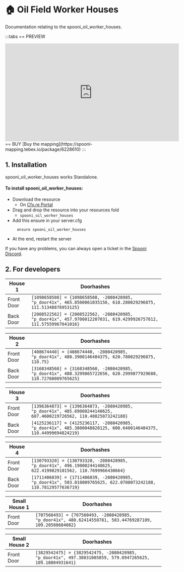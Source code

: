 # 🏠 Oil Field Worker Houses
Documentation relating to the spooni_oil_worker_houses.

:::tabs
== PREVIEW
<iframe width="560" height="315" src="https://www.youtube.com/embed/dTQ6UthT39E?si=qyVLCnrdXLpRIT9C" frameborder="0" allow="accelerometer; autoplay; clipboard-write; encrypted-media; gyroscope; picture-in-picture; web-share" referrerpolicy="strict-origin-when-cross-origin" allowfullscreen></iframe>
== BUY
[Buy the mapping](https://spooni-mapping.tebex.io/package/6228610)
:::

## 1. Installation
spooni_oil_worker_houses works Standalone.  

#### To install spooni_oil_worker_houses:
- Download the resource
  - On [Cfx.re Portal](https://portal.cfx.re/)
- Drag and drop the resource into your resources fold
  - `spooni_oil_worker_houses`
- Add this ensure in your server.cfg
  ```
    ensure spooni_oil_worker_houses
  ```
- At the end, restart the server

If you have any problems, you can always open a ticket in the [Spooni Discord](https://discord.gg/spooni).

## 2. For developers
| House 1                   | Doorhashes
|---------------------------|----------------------------------------------------------------------------------|
| Front Door                | `[1098658508] = {1098658508, -2080420985, "p_door41x", 465.8500061035156, 618.280029296875, 111.51348876953125}`
| Back Door                 | `[2008522562] = {2008522562, -2080420985, "p_door41x", 457.9700012207031, 619.4299926757812, 111.57559967041016}`

| House 2                   | Doorhashes
|---------------------------|----------------------------------------------------------------------------------|
| Front Door                | `[408674440] = {408674440, -2080420985, "p_door41x", 480.3900146484375, 620.780029296875, 110.75}`
| Back Door                 | `[3168348560] = {3168348560, -2080420985, "p_door41x", 488.3299865722656, 620.2999877929688, 110.72760009765625}`

| House 3                   | Doorhashes
|---------------------------|----------------------------------------------------------------------------------|
| Front Door                | `[1396364873] = {1396364873, -2080420985, "p_door41x", 485.69000244140625, 607.4600219726562, 110.48825073242188}`
| Back Door                 | `[4125236117] = {4125236117, -2080420985, "p_door41x", 485.3800048828125, 600.6400146484375, 110.44999694824219}`

| House 4                   | Doorhashes
|---------------------------|----------------------------------------------------------------------------------|
| Front Door                | `[130793320] = {130793320, -2080420985, "p_door41x", 496.19000244140625, 622.4199829101562, 110.7699966430664}`
| Back Door                 | `[1711406039] = {1711406039, -2080420985, "p_door41x", 503.010009765625, 622.0700073242188, 110.78129577636719}`

| Small House 1             | Doorhashes
|---------------------------|----------------------------------------------------------------------------------|
| Front Door                | `[707560493] = {707560493, -2080420985, "p_door41x", 480.62414550781, 583.44769287109, 109.20588684082}`

| Small House 2             | Doorhashes
|---------------------------|----------------------------------------------------------------------------------|
| Front Door                | `[3829542475] = {3829542475, -2080420985, "p_door41x", 497.38031005859, 579.0947265625, 109.18804931641}`